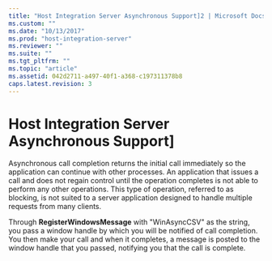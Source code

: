 ```yaml
---
title: "Host Integration Server Asynchronous Support]2 | Microsoft Docs"
ms.custom: ""
ms.date: "10/13/2017"
ms.prod: "host-integration-server"
ms.reviewer: ""
ms.suite: ""
ms.tgt_pltfrm: ""
ms.topic: "article"
ms.assetid: 042d2711-a497-40f1-a368-c197311378b8
caps.latest.revision: 3
---
```

# Host Integration Server Asynchronous Support]
Asynchronous call completion returns the initial call immediately so the application can continue with other processes. An application that issues a call and does not regain control until the operation completes is not able to perform any other operations. This type of operation, referred to as blocking, is not suited to a server application designed to handle multiple requests from many clients.  
  
 Through **RegisterWindowsMessage** with "WinAsyncCSV" as the string, you pass a window handle by which you will be notified of call completion. You then make your call and when it completes, a message is posted to the window handle that you passed, notifying you that the call is complete.